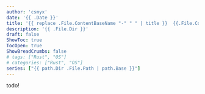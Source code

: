 ```yaml
---
author: 'csmyx'
date: '{{ .Date }}'
title: '{{ replace .File.ContentBaseName "-" " " | title }}  {{.File.ContentBaseName}}'
description: '{{ .File.Dir }}'
draft: false
ShowToc: true
TocOpen: true
ShowBreadCrumbs: false
# tags: ["Rust", "OS"]
# categories: ["Rust", "OS"]
series: ["{{ path.Dir .File.Path | path.Base }}"]
---
```

todo!